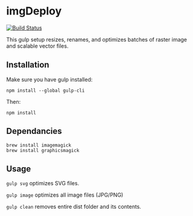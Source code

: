 imgDeploy
===
[![Build Status](https://travis-ci.org/davesantos/imgDeploy.svg?branch=master)](https://travis-ci.org/davesantos/imgDeploy)

This gulp setup resizes, renames, and optimizes batches of raster image and scalable vector files.

## Installation

Make sure you have gulp installed:

```
npm install --global gulp-cli
```

Then:

```
npm install
```

## Dependancies

```
brew install imagemagick
brew install graphicsmagick
```

## Usage

`gulp svg` optimizes SVG files.

`gulp image` optimizes all image files (JPG/PNG)

`gulp clean` removes entire dist folder and its contents.
